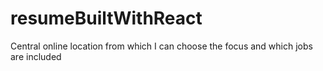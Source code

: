 # resumeBuiltWithReact
Central online location from which I can choose the focus and which jobs are included
